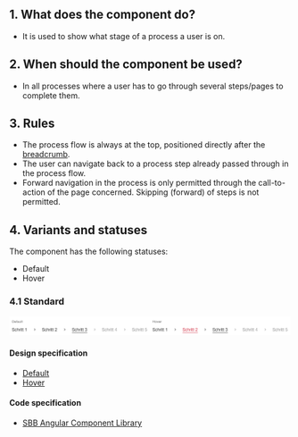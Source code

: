 ## 1. What does the component do? 
* It is used to show what stage of a process a user is on.


## 2. When should the component be used?
* In all processes where a user has to go through several steps/pages to complete them.


## 3. Rules
* The process flow is always at the top, positioned directly after the [breadcrumb](https://digital.sbb.ch/en/webapps/components/breadcrumb).
* The user can navigate back to a process step already passed through in the process flow.
* Forward navigation in the process is only permitted through the call-to-action of the page concerned. Skipping (forward) of steps is not permitted.


## 4. Variants and statuses
The component has the following statuses:
* Default
* Hover

### 4.1 Standard
![Image of the process flow component](https://raw.githubusercontent.com/sbb-design-systems/design-system-webapp-documentation/master/documentation/components/processflow/images/processflow_default.png 'class: image')

#### Design specification
* [Default](https://sbb.invisionapp.com/d/main#/console/15744722/328136685/inspect)
* [Hover](https://sbb.invisionapp.com/d/main#/console/15744722/328136686/inspect)

#### Code specification
* [SBB Angular Component Library](https://sbb-angular.app.sbb.ch/business/components/processflow)

